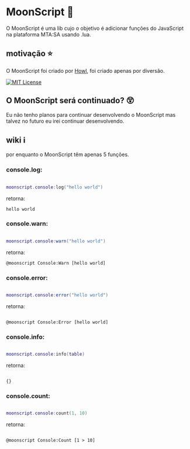 # MoonScript 🌙 

O MoonScript é uma lib cujo o objetivo é adicionar funções do JavaScript na plataforma MTA:SA usando .lua.

## motivação ⭐️ 

O MoonScript foi criado por <a href="gitHub.com/howlDeveloper">Howl</a>, foi criado apenas por diversão.

[![MIT License](https://img.shields.io/badge/License-MIT-green.svg)](https://choosealicense.com/licenses/mit/)

## O MoonScript será continuado? 😲

Eu não tenho planos para continuar desenvolvendo o MoonScript mas talvez no futuro eu irei continuar desenvolvendo.

## wiki ℹ️

por enquanto o MoonScript têm apenas 5 funções.

### console.log:

```lua

moonscript.console:log("hello world")

```

retorna:

```
hello world
```

### console.warn:

```lua

moonscript.console:warn("hello world")

```

retorna:

```
@moonscript Console:Warn [hello world]

```

### console.error:

```lua

moonscript.console:error("hello world")

```

retorna: 

```

@moonscript Console:Error [hello world]

```

### console.info:

```lua

moonscript.console:info(table)

```

retorna:

```

{}

```

### console.count:

```lua

moonscript.console:count(1, 10)

```

retorna:

```

@moonscript Console:Count [1 > 10]

```

